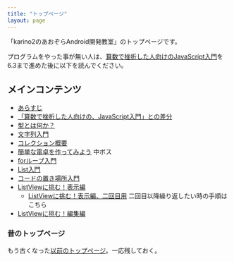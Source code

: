 ```yaml
---
title: "トップページ"
layout: page
---
```


「karino2のあおぞらAndroid開発教室」のトップページです。

プログラムをやった事が無い人は、[算数で挫折した人向けのJavaScript入門](https://karino2.github.io/js-introduction/)を6.3まで進めた後に以下を読んでください。

## メインコンテンツ

- [あらすじ](intro.md)
- [「算数で挫折した人向けの、JavaScript入門」との差分](diff_to_js_intro.md)
- [型とは何か？](what_is_type.md)
- [文字列入門](string_intro.md)
- [コレクション概要](collection.md)
- [簡単な電卓を作ってみよう](simple_calc.md) 中ボス
- [forループ入門](for_loop.md)
- [List入門](list_intro.md)
- [コードの置き場所入門](code_location_intro.md)
- [ListViewに挑む！表示編](listview_disp.md)
  - [ListViewに挑む！表示編、二回目用](listview_disp_second.md) 二回目以降繰り返したい時の手順はこちら
- [ListViewに挑む！編集編](listview_edit.md)

### 昔のトップページ

もう古くなった[以前のトップページ](old_index.md)。一応残しておく。